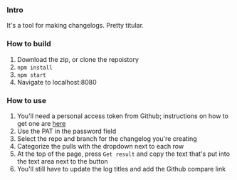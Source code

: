 ### Intro
It's a tool for making changelogs. Pretty titular.

### How to build
1. Download the zip, or clone the repoistory 
1. `npm install` 
1. `npm start`
1. Navigate to localhost:8080 

### How to use
1. You'll need a personal access token from Github; instructions on how to get one are [here](https://help.github.com/articles/creating-a-personal-access-token-for-the-command-line/)
1. Use the PAT in the password field 
1. Select the repo and branch for the changelog you're creating
1. Categorize the pulls with the dropdown next to each row
1. At the top of the page, press `Get result` and copy the text that's put into the text area next to the button
1. You'll still have to update the log titles and add the Github compare link